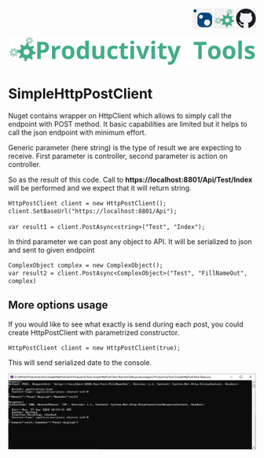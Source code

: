 <!--Category:C#--> 
 <p align="right">
    <a href="https://www.nuget.org/packages/ProductivityTools.SimpleHttpPostClient/"><img src="Images/Header/Nuget_border_40px.png" /></a>
    <a href="http://www.productivitytools.tech/sql-commands/"><img src="Images/Header/ProductivityTools_green_40px_2.png" /><a> 
    <a href="https://github.com/pwujczyk/ProductivityTools.SimpleHttpPostClient"><img src="Images/Header/Github_border_40px.png" /></a>
</p>
<p align="center">
    <a href="https://www.powershellgallery.com/packages/ProductivityTools.PSSetLockScreen/">
        <img src="Images/Header/LogoTitle_green_500px.png" />
    </a>
</p>

# SimpleHttpPostClient

Nuget contains wrapper on HttpClient which allows to simply call the endpoint with POST method. It basic capabilities are limited but it helps to call the json endpoint with minimum effort.


Generic parameter (here string) is the type of result we are expecting to receive. 
First parameter is controller, second parameter is action on controller. 

So as the result of this code. Call to **https://localhost:8801/Api/Test/Index** will be performed and we expect that it will return string.

```
HttpPostClient client = new HttpPostClient();
client.SetBaseUrl("https://localhost:8801/Api");

var result1 = client.PostAsync<string>("Test", "Index");
```

In third parameter we can post any object to API. It will be serialized to json and sent to given endpoint
```
ComplexObject complex = new ComplexObject();
var result2 = client.PostAsync<ComplexObject>("Test", "FillNameOut", complex)
```

## More options usage

If you would like to see what exactly is send during each post, you could create HttpPostClient with parametrized constructor.

```
HttpPostClient client = new HttpPostClient(true);
```
This will send serialized date to the console. 

 <img src="Images/Logging.png" />

 